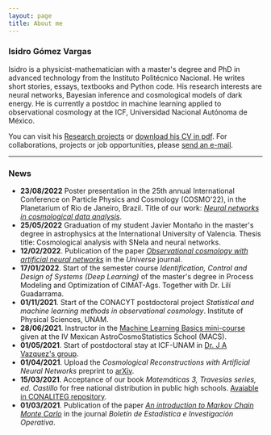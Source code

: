 ```yaml
---
layout: page
title: About me
---
```



### Isidro Gómez Vargas

Isidro is a physicist-mathematician with a master's degree and PhD in advanced technology from the Instituto Politécnico Nacional. He writes short stories, essays, textbooks and Python code. His research interests are neural networks, Bayesian inference and cosmological models of dark energy. He is currently a postdoc in machine learning applied to observational cosmology at the ICF, Universidad Nacional Autónoma de México.


You can visit his [Research projects](portfolio.md) or [download his CV in pdf](https://www.dropbox.com/s/04ohkaum3mt2di9/CV_eng.pdf?dl=0). For collaborations, projects or job opportunities, please [send an e-mail](mailto:igomezvargas@outlook.com). 

--------------------

### News

- **23/08/2022** Poster presentation in the 25th annual International Conference on Particle Physics and Cosmology (COSMO'22), in the Planetarium of Rio de Janeiro, Brazil. Title of our work: [*Neural networks in cosmological data analysis*](https://www.academia.edu/86371757/Neural_networks_in_cosmological_data_analysis).
- **25/05/2022** Graduation of my student Javier Montaño in the master's degree in astrophysics at the International University of Valencia. Thesis title: Cosmological analysis with SNeIa and neural networks.
- **12/02/2022**. Publication of the paper [*Observational cosmology with artificial neural networks*](https://www.mdpi.com/2218-1997/8/2/120) in the *Universe* journal.
- **17/01/2022**. Start of the semester course *Identification, Control and Design of Systems (Deep Learning)* of the master's degree in Process Modeling and Optimization of CIMAT-Ags. Together with Dr. Lilí Guadarrama. 
- **01/11/2021**. Start of the CONACYT postdoctoral project *Statistical and machine learning methods in observational cosmology*. Institute of Physical Sciences, UNAM. 
- **28/06/2021**. Instructor in the [Machine Learning Basics mini-course](https://github.com/igomezv/MACS_2021_ML_basics_neural_networks) given at the IV Mexican AstroCosmoStatistics School (MACS).
- **01/05/2021**. Start of postdoctoral stay at ICF-UNAM in [Dr. J A Vazquez's group](https://www.fis.unam.mx/~javazquez/index.html).
- **01/04/2021**. Upload the *Cosmological Reconstructions with Artificial Neural Networks* preprint to [arXiv](https://arxiv.org/abs/2104.00595).
- **15/03/2021**. Acceptance of our book *Matemáticas 3, Travesías series, ed. Castillo* for free national distribution in public high schools. [Avaiable in CONALITEG repository](https://secundaria.conaliteg.gob.mx/seleccion/content/common/detaLibro/detalleLibro.jsf?idLibro=697). 
- **01/03/2021**. Publication of the paper [*An introduction to Markov Chain Monte Carlo*](https://www.researchgate.net/publication/350485874_An_introduction_to_Markov_Chain_Monte_Carlo) in the journal *Boletín de Estadística e Investigación Operativa*. 



